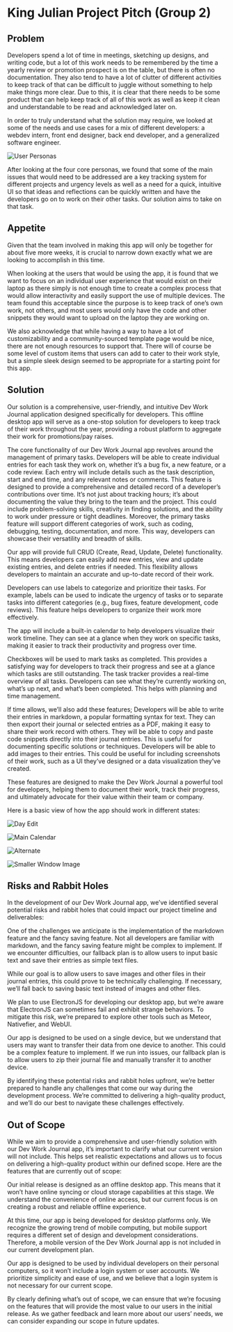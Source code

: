 # King Julian Project Pitch (Group 2)

## Problem

Developers spend a lot of time in meetings, sketching up designs, and writing code, but a lot of this work needs to be remembered by the time a yearly review or promotion prospect is on the table, but there is often no documentation. They also tend to have a lot of clutter of different activities to keep track of that can be difficult to juggle without something to help make things more clear. Due to this, it is clear that there needs to be some product that can help keep track of all of this work as well as keep it clean and understandable to be read and acknowledged later on.

In order to truly understand what the solution may require, we looked at some of the needs and use cases for a mix of different developers: a webdev intern, front end designer, back end developer, and a generalized software engineer.

![User Personas](pitch_images/personas.png)

After looking at the four core personas, we found that some of the main issues that would need to be addressed are a key tracking system for different projects and urgency levels as well as a need for a quick, intuitive UI so that ideas and reflections can be quickly written and have the developers go on to work on their other tasks. Our solution aims to take on that task.

## Appetite

Given that the team involved in making this app will only be together for about five more weeks, it is crucial to narrow down exactly what we are looking to accomplish in this time.

When looking at the users that would be using the app, it is found that we want to focus on an individual user experience that would exist on their laptop as there simply is not enough time to create a complex process that would allow interactivity and easily support the use of multiple devices. The team found this acceptable since the purpose is to keep track of one’s own work, not others, and most users would only have the code and other snippets they would want to upload on the laptop they are working on.

We also acknowledge that while having a way to have a lot of customizability and a community-sourced template page would be nice, there are not enough resources to support that. There will of course be some level of custom items that users can add to cater to their work style, but a simple sleek design seemed to be appropriate for a starting point for this app.

## Solution

Our solution is a comprehensive, user-friendly, and intuitive Dev Work Journal application designed specifically for developers. This offline desktop app will serve as a one-stop solution for developers to keep track of their work throughout the year, providing a robust platform to aggregate their work for promotions/pay raises.

The core functionality of our Dev Work Journal app revolves around the management of primary tasks. Developers will be able to create individual entries for each task they work on, whether it’s a bug fix, a new feature, or a code review. Each entry will include details such as the task description, start and end time, and any relevant notes or comments. This feature is designed to provide a comprehensive and detailed record of a developer’s contributions over time. It’s not just about tracking hours; it’s about documenting the value they bring to the team and the project. This could include problem-solving skills, creativity in finding solutions, and the ability to work under pressure or tight deadlines. Moreover, the primary tasks feature will support different categories of work, such as coding, debugging, testing, documentation, and more. This way, developers can showcase their versatility and breadth of skills.

Our app will provide full CRUD (Create, Read, Update, Delete) functionality. This means developers can easily add new entries, view and update existing entries, and delete entries if needed. This flexibility allows developers to maintain an accurate and up-to-date record of their work.

Developers can use labels to categorize and prioritize their tasks. For example, labels can be used to indicate the urgency of tasks or to separate tasks into different categories (e.g., bug fixes, feature development, code reviews). This feature helps developers to organize their work more effectively.

The app will include a built-in calendar to help developers visualize their work timeline. They can see at a glance when they work on specific tasks, making it easier to track their productivity and progress over time.

Checkboxes will be used to mark tasks as completed. This provides a satisfying way for developers to track their progress and see at a glance which tasks are still outstanding. The task tracker provides a real-time overview of all tasks. Developers can see what they’re currently working on, what’s up next, and what’s been completed. This helps with planning and time management.

If time allows, we’ll also add these features; Developers will be able to write their entries in markdown, a popular formatting syntax for text. They can then export their journal or selected entries as a PDF, making it easy to share their work record with others. They will be able to copy and paste code snippets directly into their journal entries. This is useful for documenting specific solutions or techniques. Developers will be able to add images to their entries. This could be useful for including screenshots of their work, such as a UI they’ve designed or a data visualization they’ve created.

These features are designed to make the Dev Work Journal a powerful tool for developers, helping them to document their work, track their progress, and ultimately advocate for their value within their team or company.

Here is a basic view of how the app should work in different states:

![Day Edit](pitch_images/day.png)

![Main Calendar](pitch_images/main_calendar.png)

![Alternate](pitch_images/alternate.png)

![Smaller Window Image](pitch_images/small_window.png)

## Risks and Rabbit Holes

In the development of our Dev Work Journal app, we’ve identified several potential risks and rabbit holes that could impact our project timeline and deliverables:

One of the challenges we anticipate is the implementation of the markdown feature and the fancy saving feature. Not all developers are familiar with markdown, and the fancy saving feature might be complex to implement. If we encounter difficulties, our fallback plan is to allow users to input basic text and save their entries as simple text files.

While our goal is to allow users to save images and other files in their journal entries, this could prove to be technically challenging. If necessary, we’ll fall back to saving basic text instead of images and other files.

We plan to use ElectronJS for developing our desktop app, but we’re aware that ElectronJS can sometimes fail and exhibit strange behaviors. To mitigate this risk, we’re prepared to explore other tools such as Meteor, Nativefier, and WebUI.

Our app is designed to be used on a single device, but we understand that users may want to transfer their data from one device to another. This could be a complex feature to implement. If we run into issues, our fallback plan is to allow users to zip their journal file and manually transfer it to another device.

By identifying these potential risks and rabbit holes upfront, we’re better prepared to handle any challenges that come our way during the development process. We’re committed to delivering a high-quality product, and we’ll do our best to navigate these challenges effectively.

## Out of Scope

While we aim to provide a comprehensive and user-friendly solution with our Dev Work Journal app, it’s important to clarify what our current version will not include. This helps set realistic expectations and allows us to focus on delivering a high-quality product within our defined scope. Here are the features that are currently out of scope:

Our initial release is designed as an offline desktop app. This means that it won’t have online syncing or cloud storage capabilities at this stage. We understand the convenience of online access, but our current focus is on creating a robust and reliable offline experience.

At this time, our app is being developed for desktop platforms only. We recognize the growing trend of mobile computing, but mobile support requires a different set of design and development considerations. Therefore, a mobile version of the Dev Work Journal app is not included in our current development plan.

Our app is designed to be used by individual developers on their personal computers, so it won’t include a login system or user accounts. We prioritize simplicity and ease of use, and we believe that a login system is not necessary for our current scope.

By clearly defining what’s out of scope, we can ensure that we’re focusing on the features that will provide the most value to our users in the initial release. As we gather feedback and learn more about our users’ needs, we can consider expanding our scope in future updates.
